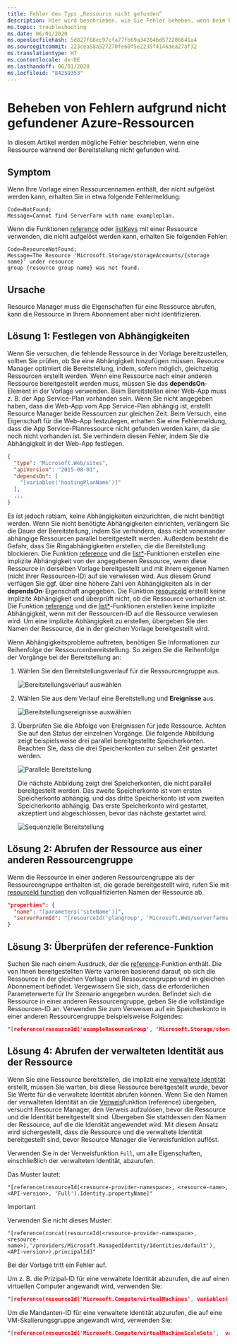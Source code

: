 ```yaml
---
title: Fehler des Typs „Ressource nicht gefunden“
description: Hier wird beschrieben, wie Sie Fehler beheben, wenn beim Bereitstellen mit einer Azure Resource Manager-Vorlage eine Ressource nicht gefunden wird.
ms.topic: troubleshooting
ms.date: 06/01/2020
ms.openlocfilehash: 5d827f68ec97cfa77fb69a34284bd572286641a4
ms.sourcegitcommit: 223cea58a527270fe60f5e2235f4146aea27af32
ms.translationtype: HT
ms.contentlocale: de-DE
ms.lasthandoff: 06/01/2020
ms.locfileid: "84259353"
---
```

# <a name="resolve-not-found-errors-for-azure-resources"></a>Beheben von Fehlern aufgrund nicht gefundener Azure-Ressourcen

In diesem Artikel werden mögliche Fehler beschrieben, wenn eine Ressource während der Bereitstellung nicht gefunden wird.

## <a name="symptom"></a>Symptom

Wenn Ihre Vorlage einen Ressourcennamen enthält, der nicht aufgelöst werden kann, erhalten Sie in etwa folgende Fehlermeldung:

```
Code=NotFound;
Message=Cannot find ServerFarm with name exampleplan.
```

Wenn die Funktionen [reference](template-functions-resource.md#reference) oder [listKeys](template-functions-resource.md#listkeys) mit einer Ressource verwenden, die nicht aufgelöst werden kann, erhalten Sie folgenden Fehler:

```
Code=ResourceNotFound;
Message=The Resource 'Microsoft.Storage/storageAccounts/{storage name}' under resource
group {resource group name} was not found.
```

## <a name="cause"></a>Ursache

Resource Manager muss die Eigenschaften für eine Ressource abrufen, kann die Ressource in Ihrem Abonnement aber nicht identifizieren.

## <a name="solution-1---set-dependencies"></a>Lösung 1: Festlegen von Abhängigkeiten

Wenn Sie versuchen, die fehlende Ressource in der Vorlage bereitzustellen, sollten Sie prüfen, ob Sie eine Abhängigkeit hinzufügen müssen. Resource Manager optimiert die Bereitstellung, indem, sofern möglich, gleichzeitig Ressourcen erstellt werden. Wenn eine Ressource nach einer anderen Ressource bereitgestellt werden muss, müssen Sie das **dependsOn**-Element in der Vorlage verwenden. Beim Bereitstellen einer Web-App muss z. B. der App Service-Plan vorhanden sein. Wenn Sie nicht angegeben haben, dass die Web-App vom App Service-Plan abhängig ist, erstellt Resource Manager beide Ressourcen zur gleichen Zeit. Beim Versuch, eine Eigenschaft für die Web-App festzulegen, erhalten Sie eine Fehlermeldung, dass die App Service-Planressource nicht gefunden werden kann, da sie noch nicht vorhanden ist. Sie verhindern diesen Fehler, indem Sie die Abhängigkeit in der Web-App festlegen.

```json
{
  "type": "Microsoft.Web/sites",
  "apiVersion": "2015-08-01",
  "dependsOn": [
    "[variables('hostingPlanName')]"
  ],
  ...
}
```

Es ist jedoch ratsam, keine Abhängigkeiten einzurichten, die nicht benötigt werden. Wenn Sie nicht benötigte Abhängigkeiten einrichten, verlängern Sie die Dauer der Bereitstellung, indem Sie verhindern, dass nicht voneinander abhängige Ressourcen parallel bereitgestellt werden. Außerdem besteht die Gefahr, dass Sie Ringabhängigkeiten erstellen, die die Bereitstellung blockieren. Die Funktion [reference](template-functions-resource.md#reference) und die [list*](template-functions-resource.md#list)-Funktionen erstellen eine implizite Abhängigkeit von der angegebenen Ressource, wenn diese Ressource in derselben Vorlage bereitgestellt und mit ihrem eigenen Namen (nicht ihrer Ressourcen-ID) auf sie verwiesen wird. Aus diesem Grund verfügen Sie ggf. über eine höhere Zahl von Abhängigkeiten als in der **dependsOn**-Eigenschaft angegeben. Die Funktion [resourceId](template-functions-resource.md#resourceid) erstellt keine implizite Abhängigkeit und überprüft nicht, ob die Ressource vorhanden ist. Die Funktion [reference](template-functions-resource.md#reference) und die [list*](template-functions-resource.md#list)-Funktionen erstellen keine implizite Abhängigkeit, wenn mit der Ressourcen-ID auf die Ressource verwiesen wird. Um eine implizite Abhängigkeit zu erstellen, übergeben Sie den Namen der Ressource, die in der gleichen Vorlage bereitgestellt wird.

Wenn Abhängigkeitsprobleme auftreten, benötigen Sie Informationen zur Reihenfolge der Ressourcenbereitstellung. So zeigen Sie die Reihenfolge der Vorgänge bei der Bereitstellung an:

1. Wählen Sie den Bereitstellungsverlauf für die Ressourcengruppe aus.

   ![Bereitstellungsverlauf auswählen](./media/error-not-found/select-deployment.png)

2. Wählen Sie aus dem Verlauf eine Bereitstellung und **Ereignisse** aus.

   ![Bereitstellungsereignisse auswählen](./media/error-not-found/select-deployment-events.png)

3. Überprüfen Sie die Abfolge von Ereignissen für jede Ressource. Achten Sie auf den Status der einzelnen Vorgänge. Die folgende Abbildung zeigt beispielsweise drei parallel bereitgestellte Speicherkonten. Beachten Sie, dass die drei Speicherkonten zur selben Zeit gestartet werden.

   ![Parallele Bereitstellung](./media/error-not-found/deployment-events-parallel.png)

   Die nächste Abbildung zeigt drei Speicherkonten, die nicht parallel bereitgestellt werden. Das zweite Speicherkonto ist vom ersten Speicherkonto abhängig, und das dritte Speicherkonto ist vom zweiten Speicherkonto abhängig. Das erste Speicherkonto wird gestartet, akzeptiert und abgeschlossen, bevor das nächste gestartet wird.

   ![Sequenzielle Bereitstellung](./media/error-not-found/deployment-events-sequence.png)

## <a name="solution-2---get-resource-from-different-resource-group"></a>Lösung 2: Abrufen der Ressource aus einer anderen Ressourcengruppe

Wenn die Ressource in einer anderen Ressourcengruppe als der Ressourcengruppe enthalten ist, die gerade bereitgestellt wird, rufen Sie mit [resourceId function](template-functions-resource.md#resourceid) den vollqualifizierten Namen der Ressource ab.

```json
"properties": {
  "name": "[parameters('siteName')]",
  "serverFarmId": "[resourceId('plangroup', 'Microsoft.Web/serverfarms', parameters('hostingPlanName'))]"
}
```

## <a name="solution-3---check-reference-function"></a>Lösung 3: Überprüfen der reference-Funktion

Suchen Sie nach einem Ausdruck, der die [reference](template-functions-resource.md#reference)-Funktion enthält. Die von Ihnen bereitgestellten Werte variieren basierend darauf, ob sich die Ressource in der gleichen Vorlage und Ressourcengruppe und im gleichen Abonnement befindet. Vergewissern Sie sich, dass die erforderlichen Parameterwerte für Ihr Szenario angegeben wurden. Befindet sich die Ressource in einer anderen Ressourcengruppe, geben Sie die vollständige Ressourcen-ID an. Verwenden Sie zum Verweisen auf ein Speicherkonto in einer anderen Ressourcengruppe beispielsweise Folgendes:

```json
"[reference(resourceId('exampleResourceGroup', 'Microsoft.Storage/storageAccounts', 'myStorage'), '2017-06-01')]"
```

## <a name="solution-4---get-managed-identity-from-resource"></a>Lösung 4: Abrufen der verwalteten Identität aus der Ressource

Wenn Sie eine Ressource bereitstellen, die implizit eine [verwaltete Identität](../../active-directory/managed-identities-azure-resources/overview.md) erstellt, müssen Sie warten, bis diese Ressource bereitgestellt wurde, bevor Sie Werte für die verwaltete Identität abrufen können. Wenn Sie den Namen der verwalteten Identität an die [Verweis](template-functions-resource.md#reference)funktion (reference) übergeben, versucht Resource Manager, den Verweis aufzulösen, bevor die Ressource und die Identität bereitgestellt sind. Übergeben Sie stattdessen den Namen der Ressource, auf die die Identität angewendet wird. Mit diesem Ansatz wird sichergestellt, dass die Ressource und die verwaltete Identität bereitgestellt sind, bevor Resource Manager die Verweisfunktion auflöst.

Verwenden Sie in der Verweisfunktion `Full`, um alle Eigenschaften, einschließlich der verwalteten Identität, abzurufen.

Das Muster lautet:

`"[reference(resourceId(<resource-provider-namespace>, <resource-name>, <API-version>, 'Full').Identity.propertyName]"`

> [!IMPORTANT]
> Verwenden Sie nicht dieses Muster:
>
> `"[reference(concat(resourceId(<resource-provider-namespace>, <resource-name>),'/providers/Microsoft.ManagedIdentity/Identities/default'),<API-version>).principalId]"`
>
> Bei der Vorlage tritt ein Fehler auf.

Um z. B. die Prizipal-ID für eine verwaltete Identität abzurufen, die auf einen virtuellen Computer angewandt wird, verwenden Sie:

```json
"[reference(resourceId('Microsoft.Compute/virtualMachines', variables('vmName')),'2019-12-01', 'Full').identity.principalId]",
```

Um die Mandanten-ID für eine verwaltete Identität abzurufen, die auf eine VM-Skalierungsgruppe angewandt wird, verwenden Sie:

```json
"[reference(resourceId('Microsoft.Compute/virtualMachineScaleSets',  variables('vmNodeType0Name')), 2019-12-01, 'Full').Identity.tenantId]"
```